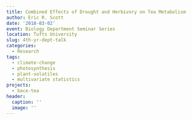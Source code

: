 ```yaml
---
title: Combined Effects of Drought and Herbivory on Tea Metabolism
author: Eric R. Scott
date: '2018-03-02'
event: Biology Department Seminar Series
location: Tufts University
slug: 4th-yr-dept-talk
categories:
  - Research
tags:
  - climate-change
  - photosynthesis
  - plant-volatiles
  - multivariate statistics
projects:
  - bace-tea
header:
  caption: ''
  image: ''
---
```


